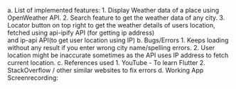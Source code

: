 a. List of implemented features:
     1. Display Weather data of a place using  
        OpenWeather API. 
     2. Search feature to get the weather data of 
         any city. 
     3. Locator button on top right to get the 
         weather details of users location, fetched 
         using api-ipify API (for getting ip address)  
         and ip-api API(to get user location using IP)
b. Bugs/Errors
     1. Keeps loading without any result if you 
         enter wrong city name/spelling errors. 
     2. User location might be inaccurate
         sometimes as the API uses IP address to 
         fetch current location. 
c. References used
     1. YouTube - To learn Flutter
     2. StackOverflow / other similar websites to 
         fix errors
d. Working App Screenrecording:       
         
